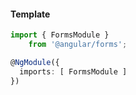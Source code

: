 #### Template
``` typescript
import { FormsModule } 
    from '@angular/forms';

@NgModule({
  imports: [ FormsModule ]
})
```
